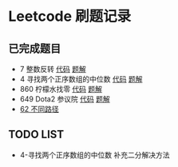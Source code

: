 # Leetcode 刷题记录
## 已完成题目

* 7 整数反转 [代码](https://github.com/GENEVE0086/LeetcodeSolutions/blob/master/src/com/geneve/leetcode/editor/cn/ReverseInteger.java) [题解](https://github.com/GENEVE0086/LeetcodeSolutions/blob/master/docs/7-整数反转.md)
* 4 寻找两个正序数组的中位数 [代码](https://github.com/GENEVE0086/LeetcodeSolutions/blob/master/src/com/geneve/leetcode/editor/cn/MedianOfTwoSortedArrays.java) [题解](https://github.com/GENEVE0086/LeetcodeSolutions/blob/master/docs/4-寻找两个正序数组的中位数.md)
* 860 柠檬水找零 [代码](https://github.com/GENEVE0086/LeetcodeSolutions/blob/master/src/com/geneve/leetcode/editor/cn/LemonadeChange.java) [题解](https://github.com/GENEVE0086/LeetcodeSolutions/blob/master/docs/860-柠檬水找零.md)  
* 649 Dota2 参议院 [代码](https://github.com/GENEVE0086/LeetcodeSolutions/blob/master/src/com/geneve/leetcode/editor/cn/Dota2Senate.java) [题解](https://github.com/GENEVE0086/LeetcodeSolutions/blob/master/src/com/geneve/leetcode/editor/cn/649-Dota2&nbsp;参议院.md)
* [62 不同路径](https://github.com/GENEVE0086/LeetcodeSolutions/blob/master/src/com/geneve/leetcode/editor/cn/UniquePaths.java)

## TODO LIST
* 4-寻找两个正序数组的中位数 补充二分解决方法